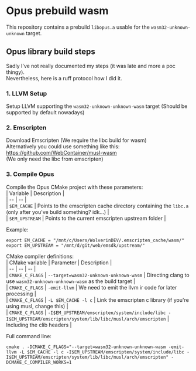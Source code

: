 # Opus prebuild wasm  
This repository contains a prebuild `libopus.a` usable for the `wasm32-unknown-unknown` target.  
  
## Opus library build steps  
Sadly I've not really documented my steps (it was late and more a poc thingy).  
Nevertheless, here is a ruff protocol how I did it.  
  
### 1. LLVM Setup
Setup LLVM supporting the `wasm32-unknown-unknown-wasm` target (Should be supported by default nowadays)  

### 2. Emscripten
Download Emscripten (We require the libc build for wasm)  
Alternatively you could use something like this: https://github.com/WebContainer/musl-wasm  
(We only need the libc from emscripten)  

### 3. Compile Opus
Compile the Opus CMake project with these parameters:  
| Variable | Description |  
| -- | -- |  
| `$EM_CACHE` | Points to the emscripten cache directory containing the `libc.a` (only after you've build something? idk...) |  
| `$EM_UPSTREAM` | Points to the current emscripten upstream folder   |  

Example: 
```
export EM_CACHE = "/mnt/c/Users/WolverinDEV/.emscripten_cache/wasm/"
export EM_UPSTREAM = "/mnt/d/git/web/emsdk/upstream/"
```  
  
CMake compiler definitions:  
| CMake variable | Parameter | Description |   
| -- | -- | -- |   
| `CMAKE_C_FLAGS` | `--target=wasm32-unknown-unknown-wasm` | Directing clang to use `wasm32-unknown-unknown-wasm` as the build target |  
| `CMAKE_C_FLAGS` | `-emit-llvm` | We need to emit the llvm ir code for later processing |  
| `CMAKE_C_FLAGS` | `-L $EM_CACHE -l c` | Link the emscripten c library (if you're using musl, change this) |  
| `CMAKE_C_FLAGS` | `-I$EM_UPSTREAM/emscripten/system/include/libc -I$EM_UPSTREAM/emscripten/system/lib/libc/musl/arch/emscripten` | Including the clib headers |  

Full command line:
```
cmake . -DCMAKE_C_FLAGS="--target=wasm32-unknown-unknown-wasm -emit-llvm -L $EM_CACHE -l c -I$EM_UPSTREAM/emscripten/system/include/libc -I$EM_UPSTREAM/emscripten/system/lib/libc/musl/arch/emscripten" -DCMAKE_C_COMPILER_WORKS=1
```